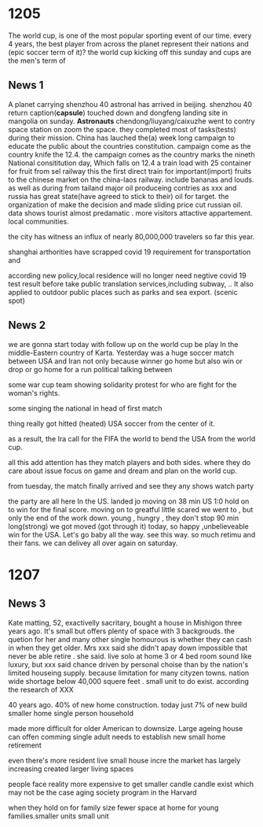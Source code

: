 # 1205
The world cup, is one of the most popular sporting event of our time.
every 4 years, the best player from across the planet represent their nations and (epic soccer term of it)?
the world cup kicking off this sunday and cups are the men's term of

## News 1
A planet carrying shenzhou 40 astronal has arrived in beijing.
shenzhou 40 return caption(**capsule**) touched down and dongfeng landing site in mangolia on sunday.
**Astronauts** chendong/liuyang/caixuzhe went to contry space station on zoom the space.
they completed most of tasks(tests) during their mission.
China has lauched the(a) week long campaign to educate the public about the countries constitution.
campaign come as the country knife the 12.4.
the campaign comes as the country marks the nineth National consititution day, Which falls on 12.4
a train load with 25 container for fruit from sel
railway
this the first direct train for important(import) fruits to the chinese market on the china-laos railway.
include bananas and louds. as well as during from tailand
major oil produceing contries as xxx and russia has great state(have agreed to stick to their) oil for target.
the organization of  make the decision and made sliding 
price cut russian oil.
data shows tourist almost predamatic . more visitors 
attactive  appartement.
local communities.

the city has witness an influx of nearly
80,000,000 travelers so far this year.

shanghai arthorities have scrapped covid 19 requirement
for transportation and 

according new policy,local residence will no longer need negtive covid 19 test result before 
take public translation services,including subway, ..
It also applied to outdoor public places 
such as parks and sea export. (scenic spot)

## News 2
we are gonna start today with follow up on the world cup be play In the middle-Eastern country of Karta.
Yesterday was a huge soccer match between USA and Iran
not only because winner go home 
but also win or drop or go home for a run
political talking between 

some war cup team 
showing solidarity protest for
who are fight for the woman's rights.

some 
singing the national 
in head of first match

thing really got hitted (heated)
USA soccer 
from the center of it.

as a result, the Ira call for the FIFA the world 
to bend the USA from the world cup.

all this add attention has they match players and both sides.
where they do care about issue focus on 
game and dream and plan  on the world cup.

from tuesday, the match finally arrived and see they any shows
watch party

the party are all here In the US. landed jo
moving on
38 min
US 1:0
hold on to win for the final score. moving on to 
greatful 
little scared we went to , but only
the end of the work down.
young , hungry , they don't stop 90 min long(strong) 
we got moved (got through it) today, so happy ,unbelieveable  win for the USA. Let's go baby all the way. 
see this way. so much retimu and their fans.
we can delivey all over again on saturday. 

# 1207
## News 3


Kate matting, 52, exactivelly sacritary, bought a house in Mishigon three years ago.
It's small but offers plenty of space with 3 backgrouds.
the quetion for her and many other single homourous is whether they can cash in when they get older.
Mrs xxx said she didn't apay down
impossible that never be able retire . she said.
live solo at home 3 or 4  bed room sound like luxury, but xxx said 
chance driven by personal choise than by the nation's limited houseing supply.
because limitation for many cityzen towns. nation wide shortage 
below 40,000 squere feet . 
small unit to do exist. 
according the research of XXX

40 years ago. 40% of new home construction. today just
7% of new build smaller home 
single person household

made more difficult for older American to downsize.
Large ageing house can offen comming 
single adult needs to
establish new small home 
retirement

even there's more resident live small house incre  the market has largely increasing created larger living spaces

people face reality 
more expensive to get smaller candle 
candle exist which may not be the case 
aging society program in the Harvard

when they hold on for family size 
fewer space at home for
young families.smaller units 
small unit

